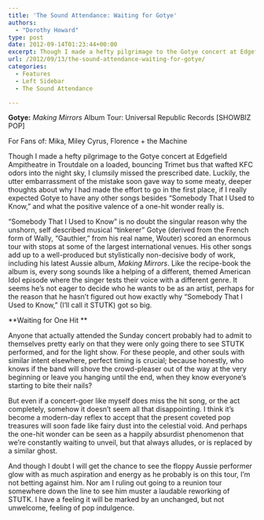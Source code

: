 ```yaml
---
title: 'The Sound Attendance: Waiting for Gotye'
authors: 
  - "Dorothy Howard"
type: post
date: 2012-09-14T01:23:44+00:00
excerpt: Though I made a hefty pilgrimage to the Gotye concert at Edgefield Ampitheatre in Troutdale on a loaded, bouncing TriMet bus that wafted KFC odors into the night sky, I clumsily missed the prescribed date.
url: /2012/09/13/the-sound-attendance-waiting-for-gotye/
categories:
  - Features
  - Left Sidebar
  - The Sound Attendance

---
```

**Gotye:** _Making Mirrors_ Album Tour: Universal Republic Records [SHOWBIZ POP]

For Fans of: Mika, Miley Cyrus, Florence + the Machine

Though I made a hefty pilgrimage to the Gotye concert at Edgefield Ampitheatre in Troutdale on a loaded, bouncing Trimet bus that wafted KFC odors into the night sky, I clumsily missed the prescribed date. Luckily, the utter embarrassment of the mistake soon gave way to some meaty, deeper thoughts about why I had made the effort to go in the first place, if I really expected Gotye to have any other songs besides “Somebody That I Used to Know,” and what the positive valence of a one-hit wonder really is.

“Somebody That I Used to Know” is no doubt the singular reason why the unshorn, self described musical “tinkerer” Gotye (derived from the French form of Wally, “Gauthier,” from his real name, Wouter) scored an enormous tour with stops at some of the largest international venues. His other songs add up to a well-produced but stylistically non-decisive body of work, including his latest Aussie album, _Making_ _Mirrors_. Like the recipe-book the album is, every song sounds like a helping of a different, themed American Idol episode where the singer tests their voice with a different genre. It seems he’s not eager to decide who he wants to be as an artist, perhaps for the reason that he hasn’t figured out how exactly why “Somebody That I Used to Know,” (I’ll call it STUTK) got so big.

**Waiting for One Hit **

Anyone that actually attended the Sunday concert probably had to admit to themselves pretty early on that they were only going there to see STUTK performed, and for the light show. For these people, and other souls with similar intent elsewhere, perfect timing is crucial; because honestly, who knows if the band will shove the crowd-pleaser out of the way at the very beginning or leave you hanging until the end, when they know everyone’s starting to bite their nails?

But even if a concert-goer like myself does miss the hit song, or the act completely, somehow it doesn’t seem all that disappointing. I think it’s become a modern-day reflex to accept that the present coveted pop treasures will soon fade like fairy dust into the celestial void. And perhaps the one-hit wonder can be seen as a happily absurdist phenomenon that we’re constantly waiting to unveil, but that always alludes, or is replaced by a similar ghost.

And though I doubt I will get the chance to see the floppy Aussie performer glow with as much aspiration and energy as he probably is on this tour, I’m not betting against him. Nor am I ruling out going to a reunion tour somewhere down the line to see him muster a laudable reworking of STUTK. I have a feeling it will be marked by an unchanged, but not unwelcome, feeling of pop indulgence.
